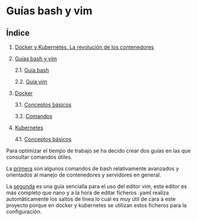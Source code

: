 # Guías  bash y vim

## Índice

1. [Docker y Kubernetes. La revolución de los contenedores](..)
2. [Guías bash y vim](.)

    2.1. [Guía bash](./bash.md)

    2.2. [Guía vim](./vim.md)
 
3. [Docker](../Docker/)

    3.1. [Conceptos básicos](../Docker/Conceptos.md)
    
    3.2. [Comandos](../Docker/comandos.md)

4. [Kubernetes](../Kubernetes/)

    4.1. [Conceptos básicos](../Kubernetes/Conceptos.md)

Para optimizar el tiempo de trabajo se ha decido crear dos guías en las que consultar comandos útiles. 

La [primera](./bash.md) son algunos comandos de bash relativamente avanzados y orientados al manejo de contenedores y servidores en general.

La [segunda](./vim.md) es una guía sencialla para el uso del editor vim, este editor es más completo que nano y a la hora de editar ficheros .yaml realiza automáticamente los saltos de linea lo cual es muy útil de cara a este proyecto porque en docker y kubernetes se utilizan estos ficheros para la configuración.